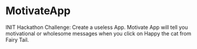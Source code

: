 # MotivateApp
INIT Hackathon Challenge: Create a useless App.
Motivate App will tell you motivational or wholesome messages when you click on Happy the cat from Fairy Tail.
